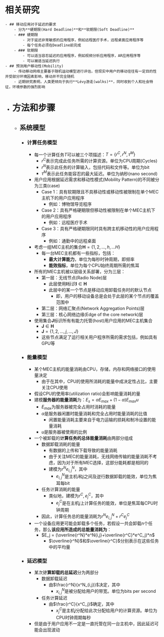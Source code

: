 # 相关研究
	- ## 移动应用对于延迟的要求
		- 分为**硬期限(Hard Deadline)**和**软期限(Soft Deadline)**
		- ### 硬期限
			- 对于延迟非常敏感的应用程序，例如远程医疗手术，远程桌面应用程序等
			- 每个任务必须在Deadline前完成
		- ### 软期限
			- 可以适当容忍延迟的应用程序，例如视频分析应用程序，AR应用程序等
			- 可以被适当延迟执行
	- ## 预测用户移动性(Mobility)
		- 传动移动网络主要基于随机运动模型进行评估，但现实中用户的移动往往有一定目的性并受部分环境因素影响，移动并不完全随机
		- 近期研究表明，人类更倾向于执行**Lévy游走(walks)**，同时收到个人和社会特征，环境参数的强烈影响
- # 方法和步骤
	- ## 系统模型
		- ### 计算任务模型
			- 每一个计算任务$T$可以被三个项描述：$T = \{r^C,r^N,\tau^M\}$
				- $r^C$表示完成此任务所需的计算资源。单位为CPU周期(Cycles)
				- $r^N$表示此任务的计算输入，包括代码和文件等。单位为bit
				- $\tau^M$表示此任务能容忍的最大延迟。单位为纳秒(nano second)
			- 用户应用根据延迟需求和移动性模式(Mobility Pattern)的不同被分为三类(case)
				- Case 1：具有软期限且不具移动性或移动性被限制在单个MEC主机下的用户应用程序
					- 例如：博物馆导览程序
				- Case 2：具有严格硬期限但移动性被限制在单个MEC主机下的用户应用程序
					- 例如：远程医疗手术
				- Case 3：具有严格硬期限同时具有跨主机移动性的用户应用程序
					- 例如：通勤中的远程桌面
			- 考虑一组MEC主机的集合$\boldsymbol{H} = \{1,2,\ldots,h,\ldots H\}$
				- 每一台MEC主机都有一些指标，包括：
					- **最大计算能力**，单位为每秒时钟周期，即频率
					- **能效指标**，单位为每个CPU始终周期所需的焦耳
			- 所有的MEC主机被以层级关系部署，分为三层：
				- 第一层：无线节点(Radio Node)层
					- 此层使用$\boldsymbol{I}$标识$\boldsymbol{I}\in \boldsymbol{H}$
					- 此层中的某一个节点是移动应用卸载任务时的默认节点
						- 即，用户的移动设备总是会处于此层的某个节点的覆盖范围中
				- 第二层：网络汇聚点(Network Aggregation Points)层
				- 第三层：核心网络边缘(Edge of the core network)层
			- 使用集合$\boldsymbol{J}$标识所有有能力托管(host)用户应用的MEC主机集合
				- $\boldsymbol{J}\in \boldsymbol{H}$
				- $\boldsymbol{J} = \{1,2,\ldots,j,\ldots,J\}$
				- 这些节点满足了运行相关用户程序所需的需求包括，例如具有GPU等
		- ### 能量模型
			- 某个MEC主机的能量消耗由CPU，存储，内存和网络接口的使用量决定
				- 由于在其中，CPU的使用所消耗的能量中成决定性占比，主要关注CPU使用
			- 假设CPU的使用率(utilization ratio)会影响能量消耗的量
			- 建模**服务器的能量消耗**为：$E_s = \alpha E_{max} + (1-\alpha)E_{max}u$
				- $E_{max}$为服务器被完全占用时消耗的能量
				- $\alpha$是服务器闲置时能量消耗和完全占用时能量消耗的比值
					- 闲置能量消耗主要来自于电力运输的损耗和制冷设置的能量消耗
				- $u$是服务器被使用的比例
			- 一个被卸载的**计算任务的总体能量消耗**由两部分组成
				- 数据卸载消耗的能量
					- 有数据的上传和下载导致的能量消耗
					- 由于关注MEC的能量消耗，无线网络传输的能量消耗不考虑，因为对于所有MEC选择，这部分能耗都是相同的
					- 建模为$r^Ne^N_{i,j}$，其中
						- $e^N_{i,j}$是主机$i$和$j$之间及逆行数据卸载的能效，单位为焦耳每bit
				- 任务计算消耗的能量
					- 类似地，建模为$r^C,e^C_j$，其中
						- $e^C_j$是在主机$j$上计算任务的能效，单位是焦耳每CPU时钟周期
				- 因此，计算任务总的能量消耗为$r^Ne^N_{i,j}+r^Ce^C_j$
			- 一个设备应用更可能会卸载多个任务，若假设一共会卸载$n$个任务，那么**该应用所造成的总能量消耗为**：
				- $E_j = (\overline{r^N}*e^N{i,j}+\overline{r^C}*e^C_j)*n$
					- $\overline{r^N}$和$\overline{r^C}$分别表示在这些任务中的平均量
		- ### 延迟模型
			- 某次**计算卸载的总延迟**分为两部分
				- 数据卸载延迟
					- 由$\frac{r^N}{x^N_{i,j}}$决定，其中
						- $x^N_{i,j}$是被分配给用户的带宽。单位为bits per second
				- 任务计算延迟
					- 由$\frac{r^C}{x^C_j}$确定，其中
						- $x^C_j$是主机$j$分配给此次分配给用户的计算资源。单位为CPU时钟周期每秒
			- 但是由于用户应用不一定是一直托管在同一台主机中，因此延迟可能会出现波动